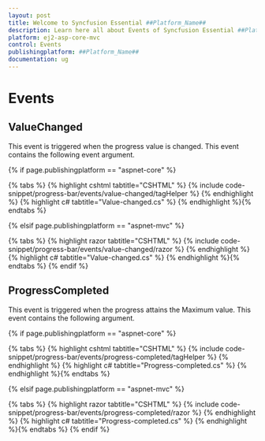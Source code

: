 ```yaml
---
layout: post
title: Welcome to Syncfusion Essential ##Platform_Name##
description: Learn here all about Events of Syncfusion Essential ##Platform_Name## widgets based on HTML5 and jQuery.
platform: ej2-asp-core-mvc
control: Events
publishingplatform: ##Platform_Name##
documentation: ug
---
```



# Events

## ValueChanged

<!-- markdownlint-disable MD033 -->

This event is triggered when the progress value is changed. This event contains the following event argument.

{% if page.publishingplatform == "aspnet-core" %}

{% tabs %}
{% highlight cshtml tabtitle="CSHTML" %}
{% include code-snippet/progress-bar/events/value-changed/tagHelper %}
{% endhighlight %}
{% highlight c# tabtitle="Value-changed.cs" %}
{% endhighlight %}{% endtabs %}

{% elsif page.publishingplatform == "aspnet-mvc" %}

{% tabs %}
{% highlight razor tabtitle="CSHTML" %}
{% include code-snippet/progress-bar/events/value-changed/razor %}
{% endhighlight %}
{% highlight c# tabtitle="Value-changed.cs" %}
{% endhighlight %}{% endtabs %}
{% endif %}



## ProgressCompleted

This event is triggered when the progress attains the Maximum value. This event contains the following argument.

{% if page.publishingplatform == "aspnet-core" %}

{% tabs %}
{% highlight cshtml tabtitle="CSHTML" %}
{% include code-snippet/progress-bar/events/progress-completed/tagHelper %}
{% endhighlight %}
{% highlight c# tabtitle="Progress-completed.cs" %}
{% endhighlight %}{% endtabs %}

{% elsif page.publishingplatform == "aspnet-mvc" %}

{% tabs %}
{% highlight razor tabtitle="CSHTML" %}
{% include code-snippet/progress-bar/events/progress-completed/razor %}
{% endhighlight %}
{% highlight c# tabtitle="Progress-completed.cs" %}
{% endhighlight %}{% endtabs %}
{% endif %}

